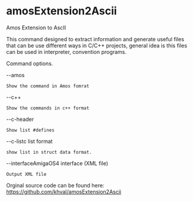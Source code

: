 # amosExtension2Ascii

Amos Extension to AscII

This command designed to extract information and generate useful files that can be use 
different ways in C/C++ projects, general idea is this files can be used in interpreter, convention programs.

Command options.

--amos

	Show the command in Amos fomrat

--c++

	Show the commands in c++ format

--c-header

	Show list #defines

--c-listc list format

	show list in struct data format.

--interfaceAmigaOS4 interface (XML file)

	Output XML file

Orginal source code can be found here:
https://github.com/khval/amosExtension2Ascii
